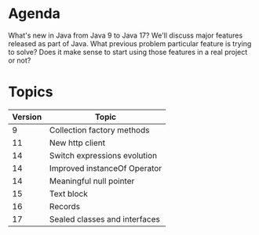 # Agenda
What's new in Java from Java 9 to Java 17? 
We'll discuss major features released as part of Java. What previous problem particular feature is trying to solve? 
Does it make sense to start using those features in a real project or not? 

# Topics

Version | Topic 
--- | ---
9 | Collection factory methods
11 | New http client
14 | Switch expressions evolution
14 | Improved instanceOf Operator
14 | Meaningful null pointer
15 | Text block
16 | Records
17 | Sealed classes and interfaces
